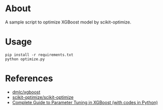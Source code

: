 # About

A sample script to optimize XGBoost model by scikit-optimize.

# Usage

```
pip install -r requirements.txt
python optimize.py
```

# References

- [dmlc/xgboost](https://github.com/dmlc/xgboost)
- [scikit-optimize/scikit-optimize](https://github.com/scikit-optimize/scikit-optimize)
- [Complete Guide to Parameter Tuning in XGBoost (with codes in Python)](https://www.analyticsvidhya.com/blog/2016/03/complete-guide-parameter-tuning-xgboost-with-codes-python/)
